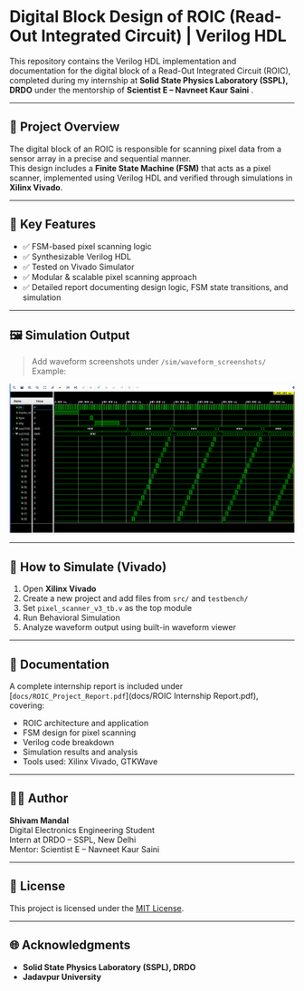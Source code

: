# Digital Block Design of ROIC (Read-Out Integrated Circuit) | Verilog HDL

This repository contains the Verilog HDL implementation and documentation for the digital block of a Read-Out Integrated Circuit (ROIC), completed during my internship at **Solid State Physics Laboratory (SSPL), DRDO** under the mentorship of **Scientist E – Navneet Kaur Saini** .

---

## 📌 Project Overview

The digital block of an ROIC is responsible for scanning pixel data from a sensor array in a precise and sequential manner.  
This design includes a **Finite State Machine (FSM)** that acts as a pixel scanner, implemented using Verilog HDL and verified through simulations in **Xilinx Vivado**.

---

## 🧠 Key Features

- ✅ FSM-based pixel scanning logic
- ✅ Synthesizable Verilog HDL
- ✅ Tested on Vivado Simulator
- ✅ Modular & scalable pixel scanning approach
- ✅ Detailed report documenting design logic, FSM state transitions, and simulation

---

## 🖼 Simulation Output

> Add waveform screenshots under `/sim/waveform_screenshots/`  
> Example:

![16x16 Matrix Scanner Simulation](docs/Pixel_scanner_16x16_waveform.png)

---

## 🧪 How to Simulate (Vivado)

1. Open **Xilinx Vivado**
2. Create a new project and add files from `src/` and `testbench/`
3. Set `pixel_scanner_v3_tb.v` as the top module
4. Run Behavioral Simulation
5. Analyze waveform output using built-in waveform viewer

---

## 📄 Documentation

A complete internship report is included under [`docs/ROIC_Project_Report.pdf`](docs/ROIC Internship Report.pdf), covering:
- ROIC architecture and application
- FSM design for pixel scanning
- Verilog code breakdown
- Simulation results and analysis
- Tools used: Xilinx Vivado, GTKWave

---

## 👨‍💻 Author

**Shivam Mandal**  
Digital Electronics Engineering Student  
Intern at DRDO – SSPL, New Delhi  
Mentor: Scientist E – Navneet Kaur Saini

---

## 📜 License

This project is licensed under the [MIT License](LICENSE).

---

## 🌐 Acknowledgments

- **Solid State Physics Laboratory (SSPL), DRDO**
- **Jadavpur University**

